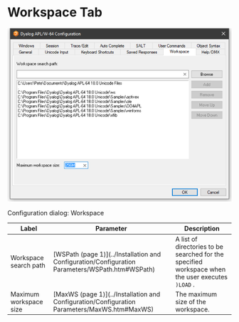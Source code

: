 # Workspace Tab

![configuration dialog workspace tab](../img/configuration-dialog-workspace-tab.png)

Configuration dialog: Workspace

| Label | Parameter | Description |
| --- | --- | ---  |
| Workspace search path | [WSPath (page 1)](../Installation and Configuration/Configuration Parameters/WSPath.htm#WSPath) | A list of directories to be searched for the specified workspace when the user executes `)LOAD` . |
| Maximum workspace size | [MaxWS (page 1)](../Installation and Configuration/Configuration Parameters/MaxWS.htm#MaxWS) | The maximum size of the workspace. |
